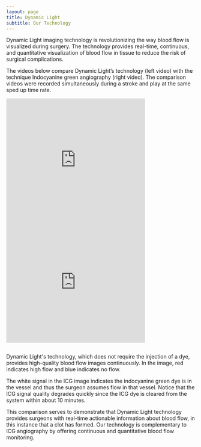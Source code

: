 ```yaml
---
layout: page
title: Dynamic Light
subtitle: Our Technology
---
```


<div>
  <p>
   Dynamic Light imaging technology is revolutionizing the way blood flow is visualized during surgery. The technology provides real-time, continuous, and quantitative visualization of blood flow in tissue to reduce the risk of surgical complications.
  </p>
  <p>
  The videos below compare Dynamic Light’s technology (left video) with the technique Indocyanine green angiography (right video). The comparison videos were recorded simultaneously during a stroke and play at the same sped up time rate.
 </p>
</div>

<div style="float:left;width:auto;margin-right:10px;"> 
  <iframe src="https://flimp.me/DL-Footage-Embed?em=Y?t=20&autoplay=1"  webkitallowfullscreen allow="autoplay; encrypted-media" mozallowfullscreen allowfullscreen frameborder="0"  style="width: 370px; height: 325px;">
  </iframe>
</div>
<div style="float:left;width:auto;"> 
  <iframe src="https://flimp.me/ICG-Embed?em=Y?t=20&autoplay=1"  webkitallowfullscreen mozallowfullscreen allowfullscreen frameborder="0"  style="width: 370px; height: 325px;">
  </iframe>
</div> <div style="clear:both;height:1em;"></div>
<div>

<!-- Old Youtube Speckle
<div style="float:left;width:auto;margin-right:10px;">
  <iframe src="https://www.youtube.com/embed/BhNg6djiNUo?autoplay=1&loop=1&start=22"
          width="370" height="315" allow="autoplay; encrypted-media" allowfullscreen>
  </iframe>
</div>  --->

<!-- Old Youtube ICG
<div style="float:left;width:auto;"> 
  <iframe src="https://www.youtube.com/embed/9eUf1SX7Jcc?autoplay=1&loop=1&start=22"
          width="370" height="315" allow="autoplay; encrypted-media" allowfullscreen>
  </iframe>
</div> <div style="clear:both;height:1em;"></div>
<div> --->
  <p>
     Dynamic Light's technology, which does not require the injection of a dye, provides high-quality blood flow images continuously. In the image, red indicates high flow and blue indicates no flow.
  </p>
  <p>
    The white signal in the ICG image indicates the indocyanine green dye is in the vessel and thus the surgeon assumes flow in that vessel. Notice that the ICG signal quality degrades quickly since the ICG dye is cleared from the system within about 10 minutes.
  </p>
  <p>
    This comparison serves to demonstrate that Dynamic Light technology provides surgeons with real-time actionable information about blood flow, in this instance that a clot has formed. Our technology is complementary to ICG angiography by offering continuous and quantitative blood flow monitoring.
  </p>
</div> 

<!--
<div style="float:left;width:auto;margin-right:10px;"> 
  <iframe src="https://www.youtube.com/embed/BhNg6djiNUo?autoplay=1&loop=1&start=22"
          width="370" height="315" allow="autoplay; encrypted-media" allowfullscreen>
  </iframe>
</div>
<div style="float:left;width:auto;"> 
  <iframe src="https://www.youtube.com/embed/9eUf1SX7Jcc?autoplay=1&loop=1&start=22"
          width="370" height="315" allow="autoplay; encrypted-media" allowfullscreen>
  </iframe>
</div> <div style="clear:both;height:1em;"></div>
Dynamic Light imaging technology is revolutionizing the way blood flow is visualized during surgery. The technology provides non-invasive, continuous, and quantitative blood flow monitoring to reduce the risk of surgical complications.
The videos below compare the current gold-standard technique Indocyanine green (ICG) angiograph with Dynamic Light’s technology which is based upon laser speckle contrast imaging. The comparison videos were recorded simultaneously during a stroke and play at the same sped up time rate indicated above the video in minutes.
The white signal in the ICG image indicates the dye is in the vessel and thus the surgeon assumes flow in that vessel. Notice that the ICG signal quality degrades quickly since the ICG dye is cleared from the system within about 10 minutes. 
The Dynamic Light image, which does not require the injection of a dye, provides high-quality blood flow images continuously. In the image, red indicates high flow and blue indicates no flow. The vessels are physically still there, but the Speckle image will show the stroke area as blue since there is no flow.
This comparison serves to demonstrate that Dynamic Light technology provides surgeons with real-time actionable information about blood flow, in this instance that a clot has formed. Our technology is complementary to ICG angiography by offering continuous and quantitative blood flow monitoring.
-->
